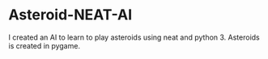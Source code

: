 # Asteroid-NEAT-AI
I created an AI to learn to play asteroids using neat and python 3. Asteroids is created in pygame.
